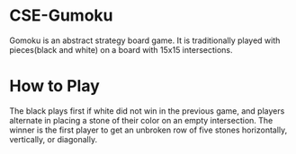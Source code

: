 # CSE-Gumoku
  Gomoku is an abstract strategy board game. It is traditionally played with pieces(black and white) on a board with 15x15 intersections. 
# How to Play
  The black plays first if white did not win in the previous game, and players alternate
  in placing a stone of their color on an empty intersection. The winner is the first player to get an
  unbroken row of five stones horizontally, vertically, or diagonally. 

